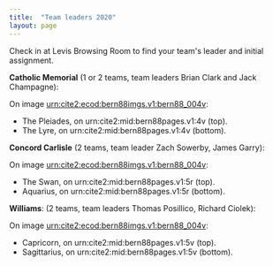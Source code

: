 ```yaml
---
title:  "Team leaders 2020"
layout: page
---
```


Check in at Levis Browsing Room to find your team's leader and initial assignment.


**Catholic Memorial** (1 or 2 teams, team leaders Brian Clark and Jack Champagne):  


On image [urn:cite2:ecod:bern88imgs.v1:bern88_004v](http://www.homermultitext.org/ict2/?urn=urn:cite2:ecod:bern88imgs.v1:bern88_004v):

- The Pleiades, on urn:cite2:mid:bern88pages.v1:4v (top).
- The Lyre,  on urn:cite2:mid:bern88pages.v1:4v (bottom).



**Concord Carlisle** (2 teams, team leader Zach Sowerby,  James Garry):



On image [urn:cite2:ecod:bern88imgs.v1:bern88_004v](http://www.homermultitext.org/ict2/?urn=urn:cite2:ecod:bern88imgs.v1:bern88_005r):

- The Swan,  on urn:cite2:mid:bern88pages.v1:5r (top).
- Aquarius,  on urn:cite2:mid:bern88pages.v1:5r (bottom).


**Williams**:  (2 teams, team leaders Thomas Posillico, Richard Ciolek):



On image [urn:cite2:ecod:bern88imgs.v1:bern88_004v](http://www.homermultitext.org/ict2/?urn=urn:cite2:ecod:bern88imgs.v1:bern88_005v):


- Capricorn,  on urn:cite2:mid:bern88pages.v1:5v (top).
- Sagittarius,  on urn:cite2:mid:bern88pages.v1:5v (bottom).
